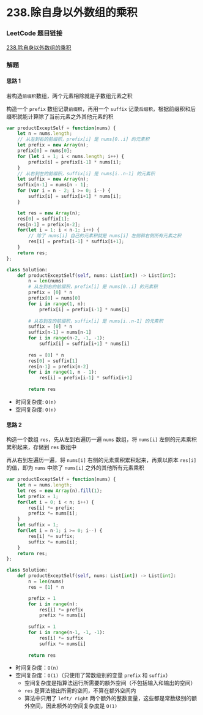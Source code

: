 # 238.除自身以外数组的乘积

### LeetCode 题目链接

[238.除自身以外数组的乘积](https://leetcode.cn/problems/product-of-array-except-self/)

### 解题

#### 思路 1

若构造`前缀积`数组，两个元素相除就是子数组元素之积

构造一个 `prefix` 数组记录`前缀积`，再用一个 `suffix` 记录`后缀积`，根据前缀积和后缀积就能计算除了当前元素之外其他元素的积

```js
var productExceptSelf = function(nums) {
    let n = nums.length;
    // 从左到右的前缀积，prefix[i] 是 nums[0..i] 的元素积
    let prefix = new Array(n);
    prefix[0] = nums[0];
    for (let i = 1; i < nums.length; i++) {
        prefix[i] = prefix[i-1] * nums[i];
    }
    // 从右到左的前缀积，suffix[i] 是 nums[i..n-1] 的元素积
    let suffix = new Array(n);
    suffix[n-1] = nums[n - 1];
    for (var i = n - 2; i >= 0; i--) {
        suffix[i] = suffix[i+1] * nums[i];
    }

    let res = new Array(n);
    res[0] = suffix[1];
    res[n-1] = prefix[n-2];
    for(let i = 1; i < n-1; i++) {
        // 除了 nums[i] 自己的元素积就是 nums[i] 左侧和右侧所有元素之积
        res[i] = prefix[i-1] * suffix[i+1];
    }
    return res;
};
```
```python
class Solution:
    def productExceptSelf(self, nums: List[int]) -> List[int]:
        n = len(nums)
        # 从左到右的前缀积，prefix[i] 是 nums[0..i] 的元素积
        prefix = [0] * n
        prefix[0] = nums[0]
        for i in range(1, n):
            prefix[i] = prefix[i-1] * nums[i]
        
        # 从右到左的前缀积，suffix[i] 是 nums[i..n-1] 的元素积
        suffix = [0] * n
        suffix[n-1] = nums[n-1]
        for i in range(n-2, -1, -1):
            suffix[i] = suffix[i+1] * nums[i]
        
        res = [0] * n
        res[0] = suffix[1]
        res[n-1] = prefix[n-2]
        for i in range(1, n - 1):
            res[i] = prefix[i-1] * suffix[i+1]
        
        return res
```
- 时间复杂度: `O(n)`
- 空间复杂度: `O(n)`

#### 思路 2

构造一个数组 `res`，先从左到右遍历一遍 `nums` 数组，将 `nums[i]` 左侧的元素乘积累积起来，存储到 `res` 数组中

再从右到左遍历一遍，将 `nums[i]` 右侧的元素乘积累积起来，再乘以原本 `res[i]` 的值，即为 `nums` 中除了 `nums[i]` 之外的其他所有元素乘积

```js
var productExceptSelf = function(nums) {
    let n = nums.length;
    let res = new Array(n).fill(1);
    let prefix = 1;
    for(let i = 0; i < n; i++) {
        res[i] *= prefix;
        prefix *= nums[i];
    }
    let suffix = 1;
    for(let i = n-1; i >= 0; i--) {
        res[i] *= suffix;
        suffix *= nums[i];
    }
    return res;
};
```
```python
class Solution:
    def productExceptSelf(self, nums: List[int]) -> List[int]:
        n = len(nums)
        res = [1] * n

        prefix = 1
        for i in range(n):
            res[i] *= prefix
            prefix *= nums[i]
        
        suffix = 1
        for i in range(n-1, -1, -1):
            res[i] *= suffix
            suffix *= nums[i]
        
        return res
```
- 时间复杂度：`O(n)`
- 空间复杂度：`O(1)`（只使用了常数级别的变量 `prefix` 和 `suffix`）
  - 空间复杂度是指算法运行所需要的额外空间（不包括输入和输出的空间）
  - `res` 是算法输出所需的空间，不算在额外空间内
  - 算法中只用了 `left/ right` 两个额外的整数变量，这些都是常数级别的额外空间，因此额外的空间复杂度是 `O(1)`